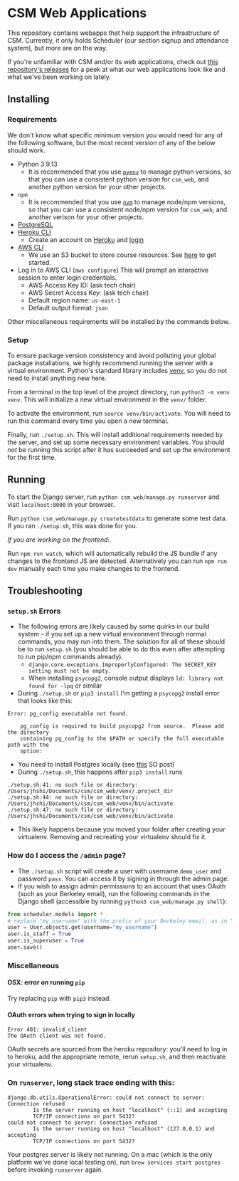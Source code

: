 # CSM Web Applications
This repository contains webapps that help support the infrastructure of CSM. Currently, it only holds Scheduler (our section signup and attendance system), but more are on the way.

If you're unfamiliar with CSM and/or its web applications, check out [this repository's releases](https://github.com/csmberkeley/csm_web/releases) for a peek at what our web applications look like and what we've been working on lately.

## Installing
### Requirements
We don't know what specific minimum version you would need for any of the following software, but the most recent version of any of the below should work.

* Python 3.9.13
  * It is recommended that you use [`pyenv`](https://github.com/pyenv/pyenv) to manage python versions, so that you can use a consistent python version for `csm_web`, and another python version for your other projects.
* `npm`
  * It is recommended that you use [`nvm`](https://github.com/nvm-sh/nvm) to manage node/npm versions, so that you can use a consistent node/npm version for `csm_web`, and another verison for your other projects.
* [PostgreSQL](https://www.postgresql.org/download/)
* [Heroku CLI](https://devcenter.heroku.com/articles/heroku-cli#download-and-install)
  * Create an account on [Heroku](https://id.heroku.com/login) and [login](https://devcenter.heroku.com/articles/heroku-cli#getting-started)
* [AWS CLI](https://docs.aws.amazon.com/cli/latest/userguide/cli-chap-install.html)
  * We use an S3 bucket to store course resources. See [here](https://aws.amazon.com/s3/) to get started.
* Log in to AWS CLI (`aws configure`) This will prompt an interactive session to enter login credentials.
  * AWS Access Key ID: (ask tech chair)
  * AWS Secret Access Key: (ask tech chair)
  * Default region name: `us-east-1`
  * Default output format: `json`

Other miscellaneous requirements will be installed by the commands below.

### Setup
To ensure package version consistency and avoid polluting your global package installations, we highly recommend running the server with a virtual environment. Python's standard library includes [venv](https://docs.python.org/3/library/venv.html), so you do not need to install anything new here.

From a terminal in the top level of the project directory, run `python3 -m venv venv`. This will initialize a new virtual environment in the `venv/` folder.

To activate the environment, run `source venv/bin/activate`. You will need to run this command every time you open a new terminal.

Finally, run `./setup.sh`. This will install additional requirements needed by the server, and set up some necessary environment variables. You should *not* be running this script after it has succeeded and set up the environment for the first time.

## Running
To start the Django server, run `python csm_web/manage.py runserver` and visit `localhost:8000` in your browser.

Run `python csm_web/manage.py createtestdata` to generate some test data. If you ran `./setup.sh`,
this was done for you.

*If you are working on the frontend*:

Run `npm run watch`, which will automatically rebuild the JS bundle if any changes to the frontend JS are detected.
Alternatively you can run `npm run dev` manually each time you make changes to the frontend.

## Troubleshooting
### `setup.sh` Errors
* The following errors are likely caused by some quirks in our build system - if you set up a new virtual environment through normal commands, you may run into them. The solution for all of these should be to run `setup.sh` (you should be able to do this even after attempting to run pip/npm commands already).
  * `django.core.exceptions.ImproperlyConfigured: The SECRET_KEY setting must not be empty.`
  * When installing `psycopg2`, console output displays `ld: library not found for -lpq` or similar
* During `./setup.sh` or `pip3 install` I'm getting a `psycopg2` install error that looks like this:
```
Error: pg_config executable not found.
    
    pg_config is required to build psycopg2 from source.  Please add the directory
    containing pg_config to the $PATH or specify the full executable path with the
    option:
```
  * You need to install Postgres locally (see [this](https://stackoverflow.com/a/12037133) SO post)
* During `./setup.sh`, this happens after `pip3 install` runs
```
./setup.sh:41: no such file or directory: /Users/jhshi/Documents/csm/csm_web/venv/.project_dir
./setup.sh:44: no such file or directory: /Users/jhshi/Documents/csm/csm_web/venv/bin/activate
./setup.sh:47: no such file or directory: /Users/jhshi/Documents/csm/csm_web/venv/bin/activate
```
  * This likely happens because you moved your folder after creating your virtualenv. Removing
    and recreating your virtualenv should fix it.

### How do I access the `/admin` page?
  * The `./setup.sh` script will create a user with username `demo_user` and password `pass`. You can access it by signing in through the admin page.
  * If you wish to assign admin permissions to an account that uses OAuth (such as your Berkeley email), run the following commands in the Django shell (accessible by running `python3 csm_web/manage.py shell`):
```py
from scheduler.models import *
# replace "my_username" with the prefix of your Berkeley email, as in "my_username@berkeley.edu"
user = User.objects.get(username="my_username")
user.is_staff = True
user.is_superuser = True
user.save()
```

### Miscellaneous
#### OSX: error on running `pip`
Try replacing `pip` with `pip3` instead.

#### OAuth errors when trying to sign in locally
```
Error 401: invalid_client
The OAuth client was not found.
```
OAuth secrets are sourced from the heroku repository: you'll need to log in to heroku, add the
appropriate remote, rerun `setup.sh`, and then reactivate your virtualenv.

### On `runserver`, long stack trace ending with this:
```
django.db.utils.OperationalError: could not connect to server: Connection refused                           
        Is the server running on host "localhost" (::1) and accepting                                       
        TCP/IP connections on port 5432?                                                                    
could not connect to server: Connection refused                                                             
        Is the server running on host "localhost" (127.0.0.1) and accepting                                 
        TCP/IP connections on port 5432?                                                                    
```
Your postgres server is likely not running. On a mac (which is the only platform we've done local
testing on), run `brew services start postgres` before invoking `runserver` again.
